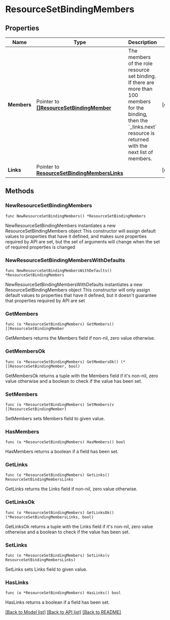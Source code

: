# ResourceSetBindingMembers

## Properties

Name | Type | Description | Notes
------------ | ------------- | ------------- | -------------
**Members** | Pointer to [**[]ResourceSetBindingMember**](ResourceSetBindingMember.md) | The members of the role resource set binding. If there are more than 100 members for the binding, then the &#x60;_links.next&#x60; resource is returned with the next list of members. | [optional] 
**Links** | Pointer to [**ResourceSetBindingMembersLinks**](ResourceSetBindingMembersLinks.md) |  | [optional] 

## Methods

### NewResourceSetBindingMembers

`func NewResourceSetBindingMembers() *ResourceSetBindingMembers`

NewResourceSetBindingMembers instantiates a new ResourceSetBindingMembers object
This constructor will assign default values to properties that have it defined,
and makes sure properties required by API are set, but the set of arguments
will change when the set of required properties is changed

### NewResourceSetBindingMembersWithDefaults

`func NewResourceSetBindingMembersWithDefaults() *ResourceSetBindingMembers`

NewResourceSetBindingMembersWithDefaults instantiates a new ResourceSetBindingMembers object
This constructor will only assign default values to properties that have it defined,
but it doesn't guarantee that properties required by API are set

### GetMembers

`func (o *ResourceSetBindingMembers) GetMembers() []ResourceSetBindingMember`

GetMembers returns the Members field if non-nil, zero value otherwise.

### GetMembersOk

`func (o *ResourceSetBindingMembers) GetMembersOk() (*[]ResourceSetBindingMember, bool)`

GetMembersOk returns a tuple with the Members field if it's non-nil, zero value otherwise
and a boolean to check if the value has been set.

### SetMembers

`func (o *ResourceSetBindingMembers) SetMembers(v []ResourceSetBindingMember)`

SetMembers sets Members field to given value.

### HasMembers

`func (o *ResourceSetBindingMembers) HasMembers() bool`

HasMembers returns a boolean if a field has been set.

### GetLinks

`func (o *ResourceSetBindingMembers) GetLinks() ResourceSetBindingMembersLinks`

GetLinks returns the Links field if non-nil, zero value otherwise.

### GetLinksOk

`func (o *ResourceSetBindingMembers) GetLinksOk() (*ResourceSetBindingMembersLinks, bool)`

GetLinksOk returns a tuple with the Links field if it's non-nil, zero value otherwise
and a boolean to check if the value has been set.

### SetLinks

`func (o *ResourceSetBindingMembers) SetLinks(v ResourceSetBindingMembersLinks)`

SetLinks sets Links field to given value.

### HasLinks

`func (o *ResourceSetBindingMembers) HasLinks() bool`

HasLinks returns a boolean if a field has been set.


[[Back to Model list]](../README.md#documentation-for-models) [[Back to API list]](../README.md#documentation-for-api-endpoints) [[Back to README]](../README.md)


